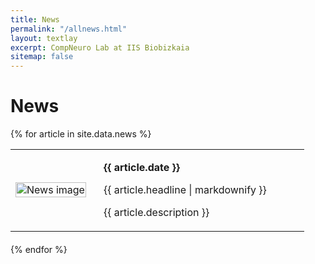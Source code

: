 ```yaml
---
title: News
permalink: "/allnews.html"
layout: textlay
excerpt: CompNeuro Lab at IIS Biobizkaia
sitemap: false
---
```


# News


{% for article in site.data.news %}
<table style="width: 100%; margin-bottom: 20px;">
  <tr>
    <td style="width: 30%; padding-right: 20px;">
      <img src="{{ article.image }}" alt="News image" style="width: 100%;">
    </td>
    <td style="vertical-align: top;">
      <p><strong>{{ article.date }}</strong></p>
      <p>{{ article.headline | markdownify }}</p>
      <p>{{ article.description }}</p>
    </td>
  </tr>
</table>
{% endfor %}

